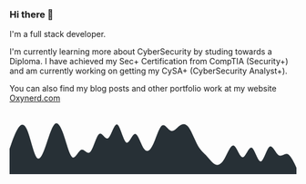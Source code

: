 ### Hi there 👋

I'm a full stack developer.

I'm currently learning more about CyberSecurity by studing towards a Diploma.
I have achieved my Sec+ Certification from CompTIA (Security+) and am currently working on getting my CySA+ (CyberSecurity Analyst+).

You can also find my blog posts and other portfolio work at my website [Oxynerd.com](https://oxynerd.com)


<svg xmlns="http://www.w3.org/2000/svg" viewBox="0 0 1440 320"><path fill="#273036" fill-opacity="1" d="M0,192L7.5,170.7C15,149,30,107,45,85.3C60,64,75,64,90,101.3C105,139,120,213,135,234.7C150,256,165,224,180,181.3C195,139,210,85,225,69.3C240,53,255,75,270,117.3C285,160,300,224,315,234.7C330,245,345,203,360,197.3C375,192,390,224,405,208C420,192,435,128,450,117.3C465,107,480,149,495,138.7C510,128,525,64,540,69.3C555,75,570,149,585,160C600,171,615,117,630,117.3C645,117,660,171,675,192C690,213,705,203,720,170.7C735,139,750,85,765,74.7C780,64,795,96,810,101.3C825,107,840,85,855,74.7C870,64,885,64,900,85.3C915,107,930,149,945,176C960,203,975,213,990,229.3C1005,245,1020,267,1035,272C1050,277,1065,267,1080,240C1095,213,1110,171,1125,176C1140,181,1155,235,1170,234.7C1185,235,1200,181,1215,186.7C1230,192,1245,256,1260,256C1275,256,1290,192,1305,181.3C1320,171,1335,213,1350,224C1365,235,1380,213,1395,218.7C1410,224,1425,256,1433,272L1440,288L1440,320L1432.5,320C1425,320,1410,320,1395,320C1380,320,1365,320,1350,320C1335,320,1320,320,1305,320C1290,320,1275,320,1260,320C1245,320,1230,320,1215,320C1200,320,1185,320,1170,320C1155,320,1140,320,1125,320C1110,320,1095,320,1080,320C1065,320,1050,320,1035,320C1020,320,1005,320,990,320C975,320,960,320,945,320C930,320,915,320,900,320C885,320,870,320,855,320C840,320,825,320,810,320C795,320,780,320,765,320C750,320,735,320,720,320C705,320,690,320,675,320C660,320,645,320,630,320C615,320,600,320,585,320C570,320,555,320,540,320C525,320,510,320,495,320C480,320,465,320,450,320C435,320,420,320,405,320C390,320,375,320,360,320C345,320,330,320,315,320C300,320,285,320,270,320C255,320,240,320,225,320C210,320,195,320,180,320C165,320,150,320,135,320C120,320,105,320,90,320C75,320,60,320,45,320C30,320,15,320,8,320L0,320Z"></path></svg>
<!--
**devon-the-developer/devon-the-developer** is a ✨ _special_ ✨ repository because its `README.md` (this file) appears on your GitHub profile.

Here are some ideas to get you started:

- 🔭 I’m currently working on ...
- 🌱 I’m currently learning ...
- 👯 I’m looking to collaborate on ...
- 🤔 I’m looking for help with ...
- 💬 Ask me about ...
- 📫 How to reach me: ...
- 😄 Pronouns: ...
- ⚡ Fun fact: ...
-->
